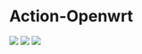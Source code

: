 # Action-Openwrt
![](https://github.com/hyird/Action-Lede/workflows/Openwrt-AutoBuild/badge.svg)
![](https://img.shields.io/github/downloads/hyird/Action-Lede/total)
![](https://img.shields.io/github/v/release/hyird/Action-Lede)
